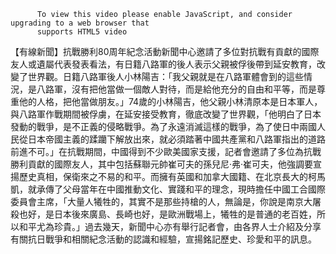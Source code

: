 
          To view this video please enable JavaScript, and consider upgrading to a web browser that
          supports HTML5 video
【有線新聞】抗戰勝利80周年紀念活動新聞中心邀請了多位對抗戰有貢獻的國際友人或遺屬代表發表看法，有日籍八路軍的後人表示父親被俘後帶到延安教育，改變了世界觀。日籍八路軍後人小林陽吉：「我父親就是在八路軍體會到的這些情況，是八路軍，沒有把他當做一個敵人對待，而是給他充分的自由和平等，而是尊重他的人格，把他當做朋友。」74歲的小林陽吉，他父親小林清原本是日本軍人，與八路軍作戰期間被俘虜，在延安接受教育，徹底改變了世界觀，「他明白了日本發動的戰爭，是不正義的侵略戰爭。為了永遠消滅這樣的戰爭，為了使日中兩國人民從日本帝國主義的蹂躪下解放出來，就必須踏著中國共產黨和八路軍指出的道路前進不可。」在抗戰期間，中國得到不少歐美國家支援，記者會邀請了多位為抗戰勝利貢獻的國際友人，其中包括蘇聯元帥崔可夫的孫兒尼·弗·崔可夫，他強調要宣揚歷史真相，保衛來之不易的和平。而擁有英國和加拿大國籍、在北京長大的柯馬凱，就承傳了父母當年在中國推動文化、實踐和平的理念，現時擔任中國工合國際委員會主席，「大量人犧牲的，其實不是那些持槍的人，無論是，你說是南京大屠殺也好，是日本後來廣島、長崎也好，是歐洲戰場上，犧牲的是普通的老百姓，所以和平尤為珍貴。」過去幾天，新聞中心亦有舉行記者會，由各界人士介紹及分享有關抗日戰爭和相關紀念活動的認識和經驗，宣揚銘記歷史、珍愛和平的訊息。